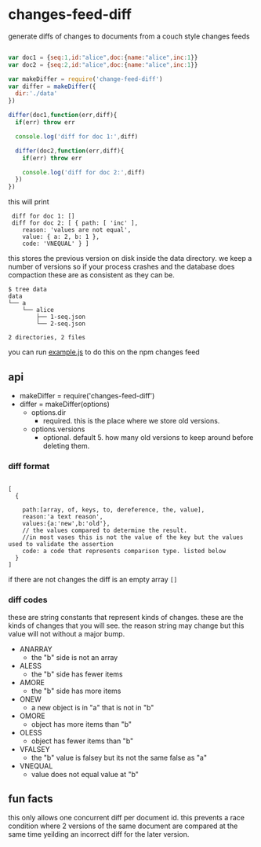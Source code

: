 # changes-feed-diff
generate diffs of changes to documents from a couch style changes feeds

```js

var doc1 = {seq:1,id:"alice",doc:{name:"alice",inc:1}}
var doc2 = {seq:2,id:"alice",doc:{name:"alice",inc:1}}

var makeDiffer = require('change-feed-diff')
var differ = makeDiffer({
  dir:'./data'
})

differ(doc1,function(err,diff){
  if(err) throw err

  console.log('diff for doc 1:',diff)

  differ(doc2,function(err,diff){
    if(err) throw err

    console.log('diff for doc 2:',diff)
  })
})

```

this will print

```
 diff for doc 1: []
 diff for doc 2: [ { path: [ 'inc' ],
    reason: 'values are not equal',
    value: { a: 2, b: 1 },
    code: 'VNEQUAL' } ]
```

this stores the previous version on disk inside the data directory. we keep a number of versions so if your process crashes and the database does compaction these are as consistent as they can be.

```
$ tree data
data
└── a
    └── alice
        ├── 1-seq.json
        └── 2-seq.json

2 directories, 2 files
```

you can run [example.js](./example.js) to do this on the npm changes feed


## api

- makeDiffer = require('changes-feed-diff')
- differ = makeDiffer(options)
  - options.dir
    - required. this is the place where we store old versions.
  - options.versions
    - optional. default 5. how many old versions to keep around before deleting them.

### diff format
```

[
  {

    path:[array, of, keys, to, dereference, the, value],
    reason:'a text reason',
    values:{a:'new',b:'old'}, 
    // the values compared to determine the result. 
    //in most vases this is not the value of the key but the values used to validate the assertion
    code: a code that represents comparison type. listed below
  }
]

```
if there are not changes the diff is an empty array `[]`


### diff codes

these are string constants that represent kinds of changes.
these are the kinds of changes that you will see. the reason string may change but this value will not without a major bump.


- ANARRAY
  - the "b" side is not an array
- ALESS
  - the "b" side has fewer items
- AMORE
  - the "b" side has more items
- ONEW
  - a new object is in "a" that is not in "b"
- OMORE
  - object has more items than "b"
- OLESS
  - object has fewer items than "b"
- VFALSEY
  - the "b" value is falsey but its not the same false as "a"
- VNEQUAL
  - value does not equal value at "b"
## fun facts

this only allows one concurrent diff per document id. this prevents a race condition where 2 versions of the same document are compared at the same time yeilding an incorrect diff for the later version.
